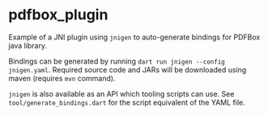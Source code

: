 # pdfbox_plugin

Example of a JNI plugin using `jnigen` to auto-generate bindings for PDFBox java library.

Bindings can be generated by running `dart run jnigen --config jnigen.yaml`. Required source code and JARs will be downloaded using maven (requires `mvn` command).

`jnigen` is also available as an API which tooling scripts can use. See `tool/generate_bindings.dart` for the script equivalent of the YAML file.

